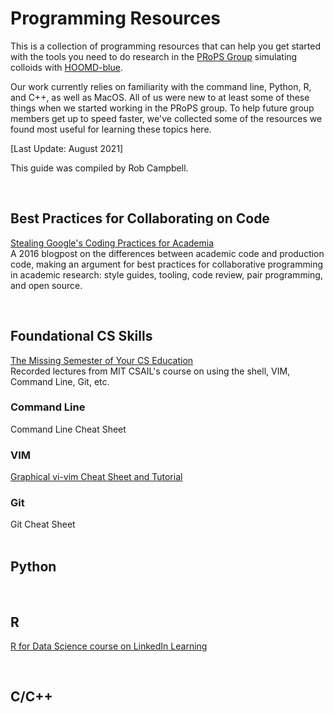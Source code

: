 # Programming Resources

This is a collection of programming resources that can help you get started with the tools you need to do research in the [PRoPS Group] simulating colloids with [HOOMD-blue].

Our work currently relies on familiarity with the command line, Python, R, and C++, as well as MacOS. All of us were new to at least some of these things when we started working in the PRoPS group. To help future group members get up to speed faster, we've collected some of the resources we found most useful for learning these topics here.

[Last Update: August 2021]

This guide was compiled by Rob Campbell.

[PRoPS Group]: https://web.northeastern.edu/complexfluids/
[HOOMD-blue]: http://glotzerlab.engin.umich.edu/hoomd-blue/
<br>

## Best Practices for Collaborating on Code

[Stealing Google's Coding Practices for Academia]<br>
A 2016 blogpost on the differences between academic code and production code, making an argument for best practices for collaborative programming in academic research: style guides, tooling, code review, pair programming, and open source.

[Stealing Google's Coding Practices for Academia]: https://da-data.blogspot.com/2016/04/stealing-googles-coding-practices-for.html?m=1
<br>

## Foundational CS Skills

[The Missing Semester of Your CS Education]<br>
Recorded lectures from MIT CSAIL's course on using the shell, VIM, Command Line, Git, etc.

[The Missing Semester of Your CS Education]: https://missing.csail.mit.edu/

### Command Line

Command Line Cheat Sheet

### VIM

[Graphical vi-vim Cheat Sheet and Tutorial]

[Graphical vi-vim Cheat Sheet and Tutorial]: http://www.viemu.com/a_vi_vim_graphical_cheat_sheet_tutorial.html

### Git

Git Cheat Sheet
<br>
<br>
## Python
<br>

## R

[R for Data Science course on LinkedIn Learning]

[R for Data Science course on LinkedIn Learning]: https://www.linkedin.com/learning/learning-r-2/r-for-data-science?u=74653650
<br>

## C/C++


